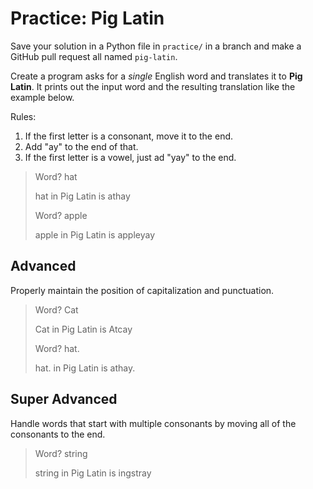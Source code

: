 # Practice: Pig Latin

Save your solution in a Python file in `practice/` in a branch and make a GitHub pull request all named `pig-latin`.

Create a program asks for a _single_ English word and translates it to **Pig Latin**.
It prints out the input word and the resulting translation like the example below.

Rules:

1. If the first letter is a consonant, move it to the end.
1. Add "ay" to the end of that.
1. If the first letter is a vowel, just ad "yay" to the end.

> Word? hat
>
> hat in Pig Latin is athay
>
> Word? apple
>
> apple in Pig Latin is appleyay

## Advanced

Properly maintain the position of capitalization and punctuation.

> Word? Cat
>
> Cat in Pig Latin is Atcay
>
> Word? hat.
>
> hat. in Pig Latin is athay.

## Super Advanced

Handle words that start with multiple consonants by moving all of the consonants to the end.

> Word? string
>
> string in Pig Latin is ingstray
